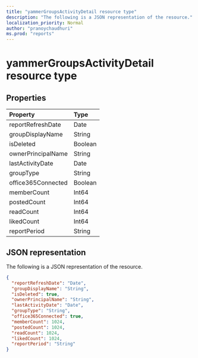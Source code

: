 ```yaml
---
title: "yammerGroupsActivityDetail resource type"
description: "The following is a JSON representation of the resource."
localization_priority: Normal
author: "pranoychaudhuri"
ms.prod: "reports"
---
```


# yammerGroupsActivityDetail resource type

## Properties

| Property           | Type    |
| :----------------- | :------ |
| reportRefreshDate  | Date    |
| groupDisplayName   | String  |
| isDeleted          | Boolean |
| ownerPrincipalName | String  |
| lastActivityDate   | Date    |
| groupType          | String  |
| office365Connected | Boolean |
| memberCount        | Int64   |
| postedCount        | Int64   |
| readCount          | Int64   |
| likedCount         | Int64   |
| reportPeriod       | String  |

## JSON representation

The following is a JSON representation of the resource.

<!-- {
  "blockType": "resource",
  "@odata.type": "microsoft.graph.yammerGroupsActivityDetail"
} -->

```json
{
  "reportRefreshDate": "Date", 
  "groupDisplayName": "String", 
  "isDeleted": true, 
  "ownerPrincipalName": "String", 
  "lastActivityDate": "Date", 
  "groupType": "String", 
  "office365Connected": true, 
  "memberCount": 1024, 
  "postedCount": 1024, 
  "readCount": 1024, 
  "likedCount": 1024, 
  "reportPeriod": "String"
}
```
